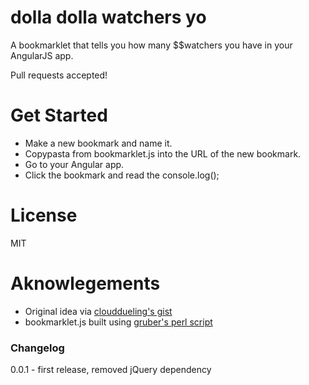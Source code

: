 dolla dolla watchers yo
=======

A bookmarklet that tells you how many $$watchers you have in your AngularJS app.

Pull requests accepted!

# Get Started

* Make a new bookmark and name it.
* Copypasta from bookmarklet.js into the URL of the new bookmark.
* Go to your Angular app.
* Click the bookmark and read the console.log();

# License

MIT

# Aknowlegements

* Original idea via [clouddueling's gist](https://gist.github.com/clouddueling/8853332)
* bookmarklet.js built using [gruber's perl script](https://gist.github.com/gruber/8658935)

### Changelog

0.0.1 - first release, removed jQuery dependency